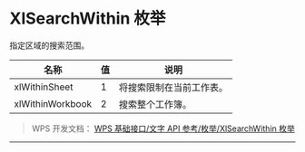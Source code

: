 # XlSearchWithin 枚举

指定区域的搜索范围。

| 名称             | 值  | 说明                     |
|------------------|-----|--------------------------|
| xlWithinSheet    | 1   | 将搜索限制在当前工作表。 |
| xlWithinWorkbook | 2   | 搜索整个工作簿。         |

> WPS 开发文档： [WPS 基础接口/文字 API 参考/枚举/XlSearchWithin 枚举](https://qn.cache.wpscdn.cn/encs/doc/office_v19/topics/WPS%20%E5%9F%BA%E7%A1%80%E6%8E%A5%E5%8F%A3/%E6%96%87%E5%AD%97%20API%20%E5%8F%82%E8%80%83/%E6%9E%9A%E4%B8%BE/XlSearchWithin%20%E6%9E%9A%E4%B8%BE.html)

------------------------------------------------------------------------
